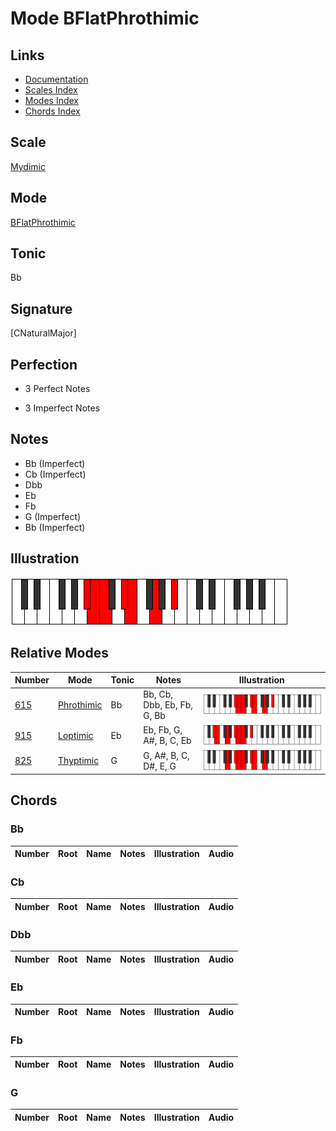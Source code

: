 # Mode BFlatPhrothimic

## Links

- [Documentation](index.md)
- [Scales Index](Scales.md)
- [Modes Index](Modes.md)
- [Chords Index](Chords.md)

## Scale

[Mydimic](ScaleMydimic.md)

## Mode

[BFlatPhrothimic](ModeBFlatPhrothimic.md)

## Tonic

Bb

## Signature

[CNaturalMajor]

## Perfection

 - 3 Perfect Notes

 - 3 Imperfect Notes

## Notes

- Bb (Imperfect)
- Cb (Imperfect)
- Dbb
- Eb
- Fb
- G (Imperfect)
- Bb (Imperfect)

## Illustration

![BFlatPhrothimic](ModeBFlatPhrothimic.png)

## Relative Modes

| Number | Mode | Tonic | Notes | Illustration |
|--------|------|-------|-------|--------------|
| [615](https://ianring.com/musictheory/scales/615) | [Phrothimic](ModePhrothimic.md) | Bb | Bb, Cb, Dbb, Eb, Fb, G, Bb | ![BFlatPhrothimic](ModeBFlatPhrothimic.png) |
| [915](https://ianring.com/musictheory/scales/915) | [Loptimic](ModeLoptimic.md) | Eb | Eb, Fb, G, A#, B, C, Eb | ![EFlatLoptimic](ModeEFlatLoptimic.png) |
| [825](https://ianring.com/musictheory/scales/825) | [Thyptimic](ModeThyptimic.md) | G | G, A#, B, C, D#, E, G | ![GNaturalThyptimic](ModeGNaturalThyptimic.png) |

## Chords

### Bb

| Number | Root | Name | Notes | Illustration | Audio |
|--------|------|------|-------|--------------|-------|

### Cb

| Number | Root | Name | Notes | Illustration | Audio |
|--------|------|------|-------|--------------|-------|

### Dbb

| Number | Root | Name | Notes | Illustration | Audio |
|--------|------|------|-------|--------------|-------|

### Eb

| Number | Root | Name | Notes | Illustration | Audio |
|--------|------|------|-------|--------------|-------|

### Fb

| Number | Root | Name | Notes | Illustration | Audio |
|--------|------|------|-------|--------------|-------|

### G

| Number | Root | Name | Notes | Illustration | Audio |
|--------|------|------|-------|--------------|-------|

